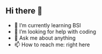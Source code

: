 ## Hi there 👋

- 🌱 I’m currently learning BSI
- 🤔 I’m looking for help with coding
- 💬 Ask me about anything
- 📫 How to reach me: right here
